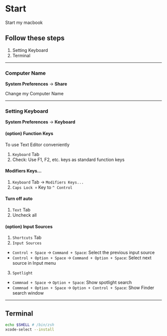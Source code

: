 # Start

Start my macbook

## Follow these steps

1. Setting Keyboard
2. Terminal

---

### Computer Name

**System Preferences** -> **Share**

Change my Computer Name

---

### Setting Keyboard

**System Preferences** -> **Keyboard**

#### (option) Function Keys

To use Text Editor conveniently

1. `Keyboard` Tab
2. Check: Use F1, F2, etc. keys as standard function keys

#### Modifiers Keys...

1. `Keyboard` Tab → `Modifiers Keys...`
2. `Caps Lock ⬆️` Key to `^ Control`

#### Turn off auto

1. `Text` Tab
2. Uncheck all

#### (option) Input Sources

1. `Shortcuts` Tab
2. `Input Sources`
  - `Control + Space` → `Command + Space`: Select the previous input source
  - `Control + Option + Space` → `Command + Option + Space`: Select next source in Input menu
3. `Spotlight`
  - `Commnad + Space` → `Option + Space`: Show spotlight search
  - `Commnad + Option + Space` → `Option + Control + Space`: Show Finder search window

---

## Terminal

```bash
echo $SHELL # /bin/zsh
xcode-select --install
```
